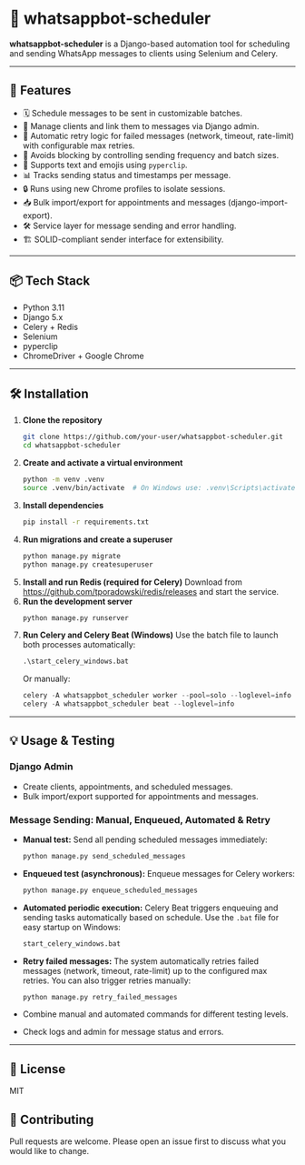 # 📲 whatsappbot-scheduler

**whatsappbot-scheduler** is a Django-based automation tool for scheduling and sending WhatsApp messages to clients using Selenium and Celery.

---

## 🚀 Features

- 🗓 Schedule messages to be sent in customizable batches.
- 👥 Manage clients and link them to messages via Django admin.
- 🔄 Automatic retry logic for failed messages (network, timeout, rate-limit) with configurable max retries.
- 🧠 Avoids blocking by controlling sending frequency and batch sizes.
- 💬 Supports text and emojis using `pyperclip`.
- 📊 Tracks sending status and timestamps per message.
- 🔒 Runs using new Chrome profiles to isolate sessions.
- 📥 Bulk import/export for appointments and messages (django-import-export).
- 🛠️ Service layer for message sending and error handling.
- 🏗️ SOLID-compliant sender interface for extensibility.

---

## 📦 Tech Stack

- Python 3.11
- Django 5.x
- Celery + Redis
- Selenium
- pyperclip
- ChromeDriver + Google Chrome

---

## 🛠️ Installation

1. **Clone the repository**
   ```bash
   git clone https://github.com/your-user/whatsappbot-scheduler.git
   cd whatsappbot-scheduler
   ```
2. **Create and activate a virtual environment**
   ```bash
   python -m venv .venv
   source .venv/bin/activate  # On Windows use: .venv\Scripts\activate
   ```
3. **Install dependencies**
   ```bash
   pip install -r requirements.txt
   ```
4. **Run migrations and create a superuser**
   ```bash
   python manage.py migrate
   python manage.py createsuperuser
   ```
5. **Install and run Redis (required for Celery)**
   Download from https://github.com/tporadowski/redis/releases and start the service.
6. **Run the development server**
   ```bash
   python manage.py runserver
   ```
7. **Run Celery and Celery Beat (Windows)**
   Use the batch file to launch both processes automatically:
   ```bat
   .\start_celery_windows.bat
   ```
   Or manually:
   ```powershell
   celery -A whatsappbot_scheduler worker --pool=solo --loglevel=info
   celery -A whatsappbot_scheduler beat --loglevel=info
   ```

---

## 💡 Usage & Testing

### Django Admin
- Create clients, appointments, and scheduled messages.
- Bulk import/export supported for appointments and messages.

### Message Sending: Manual, Enqueued, Automated & Retry

- **Manual test:**
  Send all pending scheduled messages immediately:
  ```bash
  python manage.py send_scheduled_messages
  ```
- **Enqueued test (asynchronous):**
  Enqueue messages for Celery workers:
  ```bash
  python manage.py enqueue_scheduled_messages
  ```
- **Automated periodic execution:**
  Celery Beat triggers enqueuing and sending tasks automatically based on schedule.
  Use the `.bat` file for easy startup on Windows:
  ```bat
  start_celery_windows.bat
  ```
- **Retry failed messages:**
  The system automatically retries failed messages (network, timeout, rate-limit) up to the configured max retries. You can also trigger retries manually:
  ```bash
  python manage.py retry_failed_messages
  ```

- Combine manual and automated commands for different testing levels.
- Check logs and admin for message status and errors.

---

## 📄 License
MIT

## 🤝 Contributing
Pull requests are welcome. Please open an issue first to discuss what you would like to change.
